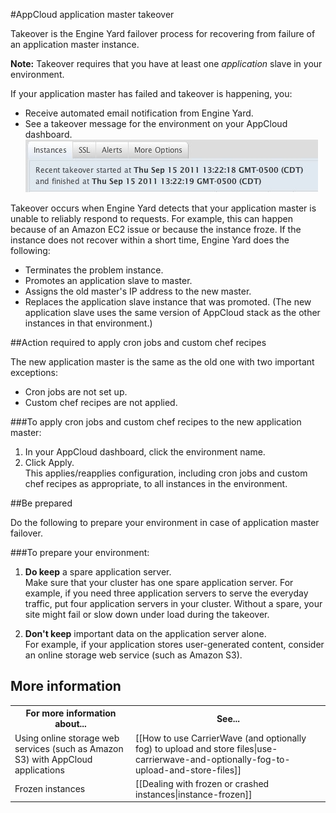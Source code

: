#AppCloud application master takeover

Takeover is the Engine Yard failover process for recovering from failure of an application master instance.

**Note:** Takeover requires that you have at least one _application_ slave in your environment. 

If your application master has failed and takeover is happening, you:

* Receive automated email notification from Engine Yard.  
* See a takeover message for the environment on your AppCloud dashboard.  
    ![Takeover message](images/takeover_message.png)

Takeover occurs when Engine Yard detects that your application master is unable to reliably respond to requests. For example, this can happen because of an Amazon EC2 issue or because the instance froze. If the instance does not recover within a short time, Engine Yard does the following: 
 
* Terminates the problem instance.  
* Promotes an application slave to master.  
* Assigns the old master's IP address to the new master.  
* Replaces the application slave instance that was promoted. (The new application slave uses the same version of AppCloud stack as the other instances in that environment.) 
 

##Action required to apply cron jobs and custom chef recipes

The new application master is the same as the old one with two important exceptions:  

* Cron jobs are not set up.
* Custom chef recipes are not applied.

###To apply cron jobs and custom chef recipes to the new application master:
1. In your AppCloud dashboard, click the environment name.
2. Click Apply.  
    This applies/reapplies configuration, including cron jobs and custom chef recipes as appropriate, to all instances in the environment.

##Be prepared

Do the following to prepare your environment in case of application master failover. 

###To prepare your environment:

1. **Do keep** a spare application server.  
    Make sure that your cluster has one spare application server. For example, if you need three application servers to serve the everyday traffic, put four application servers in your cluster. Without a spare, your site might fail or slow down under load during the takeover.

2. **Don't keep** important data on the application server alone.  
    For example, if your application stores user-generated content, consider an online storage web service (such as Amazon S3). 

<h2 id="topic5"> More information</h2>

<table>
  <tr>
    <th>For more information about...</th><th>See...</th>
  </tr>
  <tr>
    <td>Using online storage web services (such as Amazon S3) with AppCloud applications</td><td>[[How to use CarrierWave (and optionally fog) to upload and store files|use-carrierwave-and-optionally-fog-to-upload-and-store-files]] </td>
  </tr>
  <tr>
    <td>Frozen instances</td><td>[[Dealing with frozen or crashed instances|instance-frozen]]</td>
  </tr>
</table>
